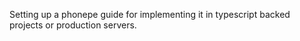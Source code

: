 Setting up a phonepe guide for implementing it in typescript backed projects or production servers.

